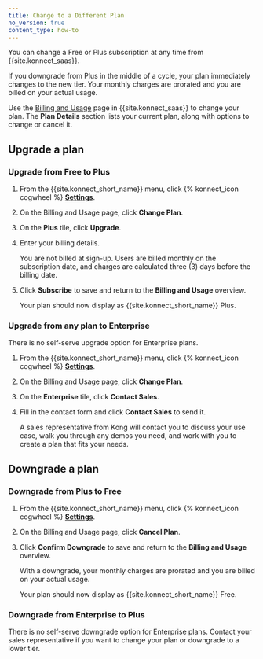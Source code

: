 ```yaml
---
title: Change to a Different Plan
no_version: true
content_type: how-to
---
```


You can change a Free or Plus subscription at any time from {{site.konnect_saas}}.

If you downgrade from Plus in the middle of a cycle, your plan immediately
changes to the new tier. Your monthly charges are prorated and you are billed
on your actual usage.

Use the [Billing and Usage](/konnect/account-management) page in {{site.konnect_saas}} to
change your plan. The **Plan Details** section lists your current plan, along
with options to change or cancel it.

## Upgrade a plan

### Upgrade from Free to Plus

1. From the {{site.konnect_short_name}} menu, click {% konnect_icon cogwheel %} [**Settings**](https://cloud.konghq.com/settings/billing-settings).
1. On the Billing and Usage page, click **Change Plan**.
1. On the **Plus** tile, click **Upgrade**.
1. Enter your billing details.

    You are not billed at sign-up. Users are billed monthly on the
    subscription date, and charges are calculated three (3) days before the
    billing date.

1. Click **Subscribe** to save and return to the **Billing and Usage** overview.

    Your plan should now display as {{site.konnect_short_name}} Plus.

### Upgrade from any plan to Enterprise

There is no self-serve upgrade option for Enterprise plans.

1. From the {{site.konnect_short_name}} menu, click {% konnect_icon cogwheel %} [**Settings**](https://cloud.konghq.com/settings/billing-settings).

1. On the Billing and Usage page, click **Change Plan**.

1. On the **Enterprise** tile, click **Contact Sales**.

1. Fill in the contact form and click **Contact Sales** to send it.

    A sales representative from Kong will contact you to discuss your use case,
    walk you through any demos you need, and work with you to create a plan that
    fits your needs.


## Downgrade a plan

### Downgrade from Plus to Free

1. From the {{site.konnect_short_name}} menu, click {% konnect_icon cogwheel %} [**Settings**](https://cloud.konghq.com/settings/billing-settings).
1. On the Billing and Usage page, click **Cancel Plan**.
1. Click **Confirm Downgrade** to save and return to the **Billing and Usage**
overview.

    With a downgrade, your monthly charges are prorated and you are billed
    on your actual usage.

    Your plan should now display as {{site.konnect_short_name}} Free.

### Downgrade from Enterprise to Plus

There is no self-serve downgrade option for Enterprise plans. Contact your sales
representative if you want to change your plan or downgrade to a lower tier.
